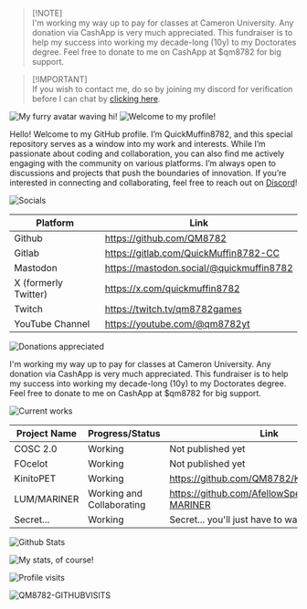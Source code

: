 > [!NOTE]\
> I'm working my way up to pay for classes at Cameron University. Any donation via CashApp is very much appreciated. This fundraiser is to help my success into working my decade-long (10y) to my Doctorates degree. Feel free to donate to me on CashApp at $qm8782 for big support.

> [!IMPORTANT]\
> If you wish to contact me, do so by joining my discord for verification before I can chat by [clicking here](https://tinyurl.com/QM8782-DISCORD).

![My furry avatar waving hi!](https://github.com/QM8782/QM8782/blob/main/hi.png?raw=true)
![Welcome to my profile!](https://readme-typing-svg.herokuapp.com?font=Micro+5&size=100&duration=2000&pause=1000&color=F7F7F7&vCenter=true&repeat=false&random=false&width=720&height=84&lines=Welcome+to+my+profile!)

Hello! Welcome to my GitHub profile. I’m QuickMuffin8782, and this special repository serves as a window into my work and interests. While I’m passionate about coding and collaboration, you can also find me actively engaging with the community on various platforms. I’m always open to discussions and projects that push the boundaries of innovation. If you’re interested in connecting and collaborating, feel free to reach out on [Discord](https://tinyurl.com/QM8782-DISCORD)!

![Socials](https://readme-typing-svg.herokuapp.com?font=Micro+5&size=100&duration=2000&pause=1000&color=F7F7F7&vCenter=true&repeat=false&random=false&width=720&height=84&lines=Socials)

| Platform | Link | 
| --- | --- | 
| Github | https://github.com/QM8782 |
| Gitlab | https://gitlab.com/QuickMuffin8782-CC |
| Mastodon | https://mastodon.social/@quickmuffin8782 |
| X (formerly Twitter) | https://x.com/quickmuffin8782 |
| Twitch | https://twitch.tv/qm8782games |
| YouTube Channel | https://youtube.com/@qm8782yt |

![Donations appreciated](https://readme-typing-svg.herokuapp.com?font=Micro+5&size=100&duration=2000&pause=1000&color=F7F7F7&vCenter=true&repeat=false&random=false&width=720&height=84&lines=Donations+Appreciated)

I'm working my way up to pay for classes at Cameron University. Any donation via CashApp is very much appreciated. This fundraiser is to help my success into working my decade-long (10y) to my Doctorates degree. Feel free to donate to me on CashApp at $qm8782 for big support.

![Current works](https://readme-typing-svg.herokuapp.com?font=Micro+5&size=100&duration=2000&pause=1000&color=F7F7F7&vCenter=true&repeat=false&random=false&width=720&height=84&lines=Current+works)

|Project Name| Progress/Status | Link | 
|--|--|--|
| COSC 2.0 | Working | Not published yet |
| FOcelot | Working | Not published yet |
| KinitoPET | Working | https://github.com/QM8782/KinitoPET |
| LUM/MARINER | Working and Collaborating | https://github.com/AfellowSpeedrunner/LUM-MARINER |
| Secret... | Working | Secret... you'll just have to wait... |



![Github Stats](https://readme-typing-svg.herokuapp.com?font=Micro+5&size=100&duration=2000&pause=1000&color=F7F7F7&vCenter=true&repeat=false&random=false&width=720&height=84&lines=Github+Stats)

![My stats, of course!](https://github-readme-stats.vercel.app/api?username=QM8782&show_icons=true&theme=dark#gh-dark-mode-only)

![Profile visits](https://readme-typing-svg.herokuapp.com?font=Micro+5&size=100&duration=2000&pause=1000&color=F7F7F7&vCenter=true&repeat=false&random=false&width=720&height=84&lines=Profile+visits)

![QM8782-GITHUBVISITS](https://count.getloli.com/get/@QM8782-GITHUBVISITS)

